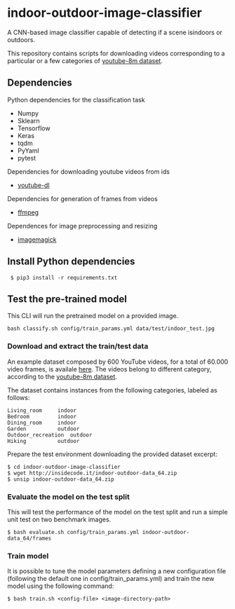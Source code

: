 # indoor-outdoor-image-classifier
A CNN-based i​mage classifier​ capable of detecting if a scene is ​indoors or outdoors.

This repository contains scripts for downloading videos corresponding to a particular or a few categories of [youtube-8m dataset](https://research.google.com/youtube8m/index.html).

## Dependencies

Python dependencies for the classification task

* Numpy
* Sklearn
* Tensorflow
* Keras
* tqdm
* PyYaml
* pytest

Dependencies for downloading youtube videos from ids

* [youtube-dl](https://github.com/rg3/youtube-dl#installation)

Dependencies for generation of frames from videos

* [ffmpeg](https://www.ffmpeg.org/download.html)

Dependences for image preprocessing and resizing

* [imagemagick](https://imagemagick.org/index.php)


## Install Python dependencies

```
 $ pip3 install -r requirements.txt
```

## Test the pre-trained model
This CLI will run the pretrained model on a provided image.

```
bash classify.sh config/train_params.yml data/test/indoor_test.jpg
```

### Download and extract the train/test data
An example dataset composed by 600 YouTube videos, for a total of 60.000 video frames, is availale [here](http://insidecode.it/indoor-outdoor-data_64.zip).
The videos belong to different category, according to the [youtube-8m dataset](https://research.google.com/youtube8m/index.html).

The dataset contains instances from the following categories, labeled as follows:
```
Living_room		indoor
Bedroom			indoor
Dining_room		indoor
Garden			outdoor
Outdoor_recreation	outdoor
Hiking			outdoor
```

Prepare the test environment downloading the provided dataset excerpt:

```
$ cd indoor-outdoor-image-classifier
$ wget http://insidecode.it/indoor-outdoor-data_64.zip
$ unsip indoor-outdoor-data_64.zip
```

### Evaluate the model on the test split
This will test the performance of the model on the test split and run a simple unit test on two benchmark images.

```
$ bash evaluate.sh config/train_params.yml indoor-outdoor-data_64/frames
```

### Train model

It is possible to tune the model parameters defining a new configuration file (following the default one in config/train_params.yml) and train the new model using the following command:

```
$ bash train.sh <config-file> <image-directory-path>
```
